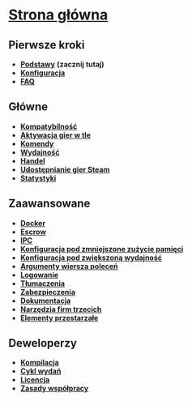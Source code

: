 # **[Strona główna](https://github.com/JustArchi/ArchiSteamFarm/wiki/Home-pl-PL)**

## Pierwsze kroki

* **[Podstawy](https://github.com/JustArchi/ArchiSteamFarm/wiki/Setting-up)** **(zacznij tutaj)**
* **[Konfiguracja](https://github.com/JustArchi/ArchiSteamFarm/wiki/Configuration-pl-PL)**
* **[FAQ](https://github.com/JustArchi/ArchiSteamFarm/wiki/FAQ-pl-PL)**

## Główne

* **[Kompatybilność](https://github.com/JustArchi/ArchiSteamFarm/wiki/Compatibility-pl-PL)**
* **[Aktywacja gier w tle](https://github.com/JustArchi/ArchiSteamFarm/wiki/Background-games-redeemer-pl-PL)**
* **[Komendy](https://github.com/JustArchi/ArchiSteamFarm/wiki/Commands-pl-PL)**
* **[Wydajność](https://github.com/JustArchi/ArchiSteamFarm/wiki/Performance-pl-PL)**
* **[Handel](https://github.com/JustArchi/ArchiSteamFarm/wiki/Trading-pl-PL)**
* **[Udostępnianie gier Steam](https://github.com/JustArchi/ArchiSteamFarm/wiki/Steam-Family-Sharing-pl-PL)**
* **[Statystyki](https://github.com/JustArchi/ArchiSteamFarm/wiki/Statistics-pl-PL)**

## Zaawansowane

* **[Docker](https://github.com/JustArchi/ArchiSteamFarm/wiki/Docker-pl-PL)**
* **[Escrow](https://github.com/JustArchi/ArchiSteamFarm/wiki/Escrow-pl-PL)**
* **[IPC](https://github.com/JustArchi/ArchiSteamFarm/wiki/IPC-pl-PL)**
* **[Konfiguracja pod zmniejszone zużycie pamięci](https://github.com/JustArchi/ArchiSteamFarm/wiki/Low-memory-setup-pl-PL)**
* **[Konfiguracja pod zwiększoną wydajność](https://github.com/JustArchi/ArchiSteamFarm/wiki/High-performance-setup-pl-PL)**
* **[Argumenty wiersza poleceń](https://github.com/JustArchi/ArchiSteamFarm/wiki/Command-line-arguments-pl-PL)**
* **[Logowanie](https://github.com/JustArchi/ArchiSteamFarm/wiki/Logging-pl-PL)**
* **[Tłumaczenia](https://github.com/JustArchi/ArchiSteamFarm/wiki/Localization-pl-PL)**
* **[Zabezpieczenia](https://github.com/JustArchi/ArchiSteamFarm/wiki/Security-pl-PL)**
* **[Dokumentacja](https://github.com/JustArchi/ArchiSteamFarm/wiki/Documentation-pl-PL)**
* **[Narzędzia firm trzecich](https://github.com/JustArchi/ArchiSteamFarm/wiki/Third-party-tools-pl-PL)**
* **[Elementy przestarzałe](https://github.com/JustArchi/ArchiSteamFarm/wiki/Deprecation-pl-PL)**

## Deweloperzy

* **[Kompilacja](https://github.com/JustArchi/ArchiSteamFarm/wiki/Compilation-pl-PL)**
* **[Cykl wydań](https://github.com/JustArchi/ArchiSteamFarm/wiki/Release-cycle-pl-PL)**
* **[Licencja](https://github.com/JustArchi/ArchiSteamFarm/wiki/License-pl-PL)**
* **[Zasady współpracy](https://github.com/JustArchi/ArchiSteamFarm/blob/master/.github/CONTRIBUTING.md)**